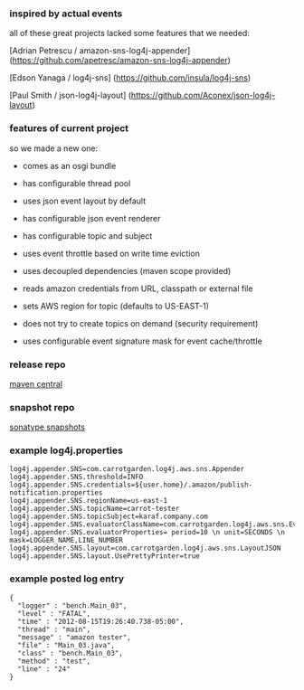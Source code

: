 <!--

    Copyright (C) 2010-2013 Andrei Pozolotin <Andrei.Pozolotin@gmail.com>

    All rights reserved. Licensed under the OSI BSD License.

    http://www.opensource.org/licenses/bsd-license.php

-->
### inspired by actual events

all of these great projects lacked some features that we needed:

[Adrian Petrescu / amazon-sns-log4j-appender]
(https://github.com/apetresc/amazon-sns-log4j-appender)

[Edson Yanaga / log4j-sns]
(https://github.com/insula/log4j-sns)

[Paul Smith / json-log4j-layout]
(https://github.com/Aconex/json-log4j-layout)


### features of current project

so we made a new one:

* comes as an osgi bundle

* has configurable thread pool

* uses json event layout by default

* has configurable json event renderer 

* has configurable topic and subject

* uses event throttle based on write time eviction

* uses decoupled dependencies (maven scope provided)

* reads amazon credentials from URL, classpath or external file

* sets AWS region for topic (defaults to US-EAST-1)

* does not try to create topics on demand (security requirement)

* uses configurable event signature mask for event cache/throttle  

### release repo
[maven central](http://search.maven.org/#search%7Cga%7C1%7Ccarrotgarden)

### snapshot repo
[sonatype snapshots](https://oss.sonatype.org/content/repositories/snapshots/)

### example log4j.properties
```
log4j.appender.SNS=com.carrotgarden.log4j.aws.sns.Appender
log4j.appender.SNS.threshold=INFO
log4j.appender.SNS.credentials=${user.home}/.amazon/publish-notification.properties
log4j.appender.SNS.regionName=us-east-1
log4j.appender.SNS.topicName=carrot-tester
log4j.appender.SNS.topicSubject=karaf.company.com
log4j.appender.SNS.evaluatorClassName=com.carrotgarden.log4j.aws.sns.EvaluatorThrottler
log4j.appender.SNS.evaluatorProperties= period=10 \n unit=SECONDS \n mask=LOGGER_NAME,LINE_NUMBER
log4j.appender.SNS.layout=com.carrotgarden.log4j.aws.sns.LayoutJSON
log4j.appender.SNS.layout.UsePrettyPrinter=true
```

### example posted log entry
```
{
  "logger" : "bench.Main_03",
  "level" : "FATAL",
  "time" : "2012-08-15T19:26:40.738-05:00",
  "thread" : "main",
  "message" : "amazon tester",
  "file" : "Main_03.java",
  "class" : "bench.Main_03",
  "method" : "test",
  "line" : "24"
}
```
